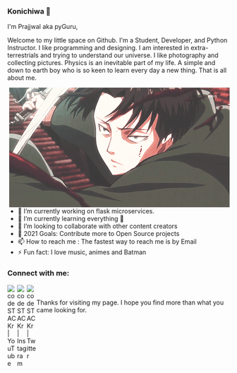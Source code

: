 ### Konichiwa 👋

I'm Prajjwal aka pyGuru,

Welcome to my little space on Github. I'm a Student, Developer, and Python Instructor. I like programming and designing. I am interested in extra-terrestrials and trying to understand our universe. I like photography and collecting pictures. Physics is an inevitable part of my life. A simple and down to earth boy who is so keen to learn every day a new thing. That is all about me.

<img hight="400" width="500" alt="GIF" align="right" src="https://github.com/pyGuru123/pyGuru123/blob/main/assets/levi.gif">

- 🔭 I’m currently working on flask microservices.
- 🌱 I’m currently learning everything 🤣
- 👯 I’m looking to collaborate with other content creators
- 🥅 2021 Goals: Contribute more to Open Source projects
- 📫 How to reach me : The fastest way to reach me is by Email
- ⚡ Fun fact: I love music, animes and Batman

### Connect with me:

[<img align="left" alt="codeSTACKr | YouTube" width="22px" src="https://cdn.jsdelivr.net/npm/simple-icons@v3/icons/youtube.svg" />][youtube]
[<img align="left" alt="codeSTACKr | Instagram" width="22px" src="https://cdn.jsdelivr.net/npm/simple-icons@v3/icons/instagram.svg" />][instagram]
[<img align="left" alt="codeSTACKr | Twitter" width="22px" src="https://cdn.jsdelivr.net/npm/simple-icons@v3/icons/pinterest.svg" />][pinterest]


<br />

[blog]: https://dwhistle.wordpress.com/
[youtube]: https://www.youtube.com/c/pyGuru
[instagram]: https://www.instagram.com/prajjwalpathak35
[pinterest]: https://www.pinterest.ca/prajjwalpathak3

Thanks for visiting my page. I hope you find more than what you came looking for.

<!-- https://github.com/MikeCodesDotNET/ColoredBadges -->